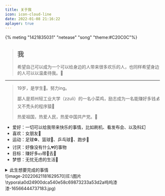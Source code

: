 ```yaml
---
title: 关于我
icon: icon-cloud-line
date: 2022-01-08 21:16:22
aplayer: true
---
```


{% meting "1421835031" "netease" "song" "theme:#C20C0C"%}

> ## 我
>
> 希望自己可以成为一个可以给身边的人带来很多欢乐的人，也同样希望身边的人可以以温柔待我。🎈

---

> 19岁，是学生🤵。努力ing。
>
> 鄙人是郑州轻工业大学（zzuli）的一名小菜鸡，励志成为一名能赚好多钱💰又不秃头的程序猿🙈
>
> 热爱祖国，热爱人民，热爱中国共产党。💖

* 爱好：一切可以给我带来快乐的事情，比如刷机、看发布会、以及科幻
* 喜欢：女朋友👸
* 运动：足球⚽、篮球🏀、乒乓球🏓、跑步🏃‍
* 讨厌：好像没有什么💔的事物
* 目标：赚好多💴带👸去🚗
* 梦想：无忧无虑的生活💨

<details>
  <summary>此生想要完成的事情</summary>
  	<ul>
        <li><input disabled type="checkbox"> 维护一个超过 1k Star 的项目</li>
        <li><input disabled type="checkbox"> 剪辑一个超过一百万播放的视频</li>
        <li><input disabled type="checkbox"> 写一首歌</li>
        <li><input disabled type="checkbox"> 变成一个高情商的人</li>
        <li><input disabled type="checkbox"> 看遍中国大好河山</li>
        <li><input disabled type="checkbox"> 跟喜欢的人做着喜欢的事过完此生</li>
    </ul>
</details>
![image-20220621181629570](E:\图片\typora\a0d24900dca540e58c69873233a53d2a呜呜漆漆-16566444737183.jpg)







